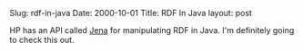 Slug: rdf-in-java
Date: 2000-10-01
Title: RDF In Java
layout: post

HP has an API called <a href="http://www-uk.hpl.hp.com/people/bwm/rdf/jena/">Jena</a> for manipulating RDF in Java. I&#39;m definitely going to check this out.
